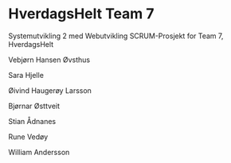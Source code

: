 # HverdagsHelt Team 7

Systemutvikling 2 med Webutvikling SCRUM-Prosjekt for Team 7, HverdagsHelt

Vebjørn Hansen Øvsthus

Sara Hjelle

Øivind Haugerøy Larsson

Bjørnar Østtveit

Stian Ådnanes

Rune Vedøy

William Andersson